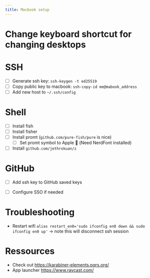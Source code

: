 ```yaml
---
title: Macbook setup
---
```


# Change keyboard shortcut for changing desktops

# SSH
- [ ] Generate ssh key: `ssh-keygen -t ed25519`
- [ ] Copy public key to macbook: `ssh-copy-id me@mabook_address` 
- [ ] Add new host to `~/.ssh/config`

# Shell
- [ ] Install fish
- [ ] Install fisher
- [ ] Install promt (`github.com/pure-fish/pure` is nice)
    - [ ] Set promt symbol to Apple  (Need NerdFont installed)
- [ ] Install `github.com/jethrokuan/z`

# GitHub
- [ ] Add ssh key to GitHub saved keys
- [ ] Configure SSO if needed


# Troubleshooting

- Restart wifi
`alias restart_en0='sudo ifconfig en0 down && sudo ifconfig en0 up'`
-> note this will disconnect ssh session


# Ressources
- Check out https://karabiner-elements.pqrs.org/
- App launcher https://www.raycast.com/

